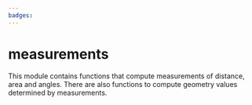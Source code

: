 ```yaml
---
badges:
---
```

# measurements

This module contains functions that compute measurements of distance, area and angles. There are also functions to compute geometry values determined by measurements.
